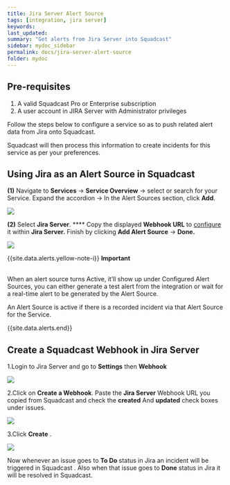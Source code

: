 ```yaml
---
title: Jira Server Alert Source
tags: [integration, jira server]
keywords: 
last_updated: 
summary: "Get alerts from Jira Server into Squadcast"
sidebar: mydoc_sidebar
permalink: docs/jira-server-alert-source
folder: mydoc
---
```


## Pre-requisites
1. A valid Squadcast Pro or Enterprise subscription
2. A user account in JIRA Server with Administrator privileges

Follow the steps below to configure a service so as to push related alert data from Jira onto Squadcast.

Squadcast will then process this information to create incidents for this service as per your preferences.

## Using Jira as an Alert Source in Squadcast

**(1)** Navigate to **Services** -> **Service Overview** -> select or search for your Service. Expand the accordion -> In the Alert Sources section, click **Add**.

![](<images/Alert_Sources.png>)

**(2)** Select **Jira Server**. **** Copy the displayed **Webhook URL** to [configure](jira-server-alert-source#create-a-squadcast-webhook-in-jira-server) it within **Jira Server.** Finish by clicking **Add Alert Source** -> **Done.**

![](<images/Jira Server.png>)

{{site.data.alerts.yellow-note-i}}
<b>Important</b><br/><br/>
<p>When an alert source turns Active, it’ll show up under Configured Alert Sources, you can either generate a test alert from the integration or wait for a real-time alert to be generated by the Alert Source.</p>
<p>An Alert Source is active if there is a recorded incident via that Alert Source for the Service.</p>
{{site.data.alerts.end}}

## Create a Squadcast Webhook in Jira Server

1.Login to Jira Server and go to **Settings** then **Webhook**

![](images/jira_server_2.png)

2.Click on **Create a Webhook**. Paste the **Jira Server** Webhook URL you copied from Squadcast and check the  **created** And **updated** check boxes under issues.

![](images/jira_server_3.png)

3.Click **Create** .

![](images/jira_server_4.png)

Now whenever an issue goes to **To Do** status in Jira an incident will be triggered in Squadcast . Also when that issue goes to **Done** status in Jira it will be resolved in Squadcast.